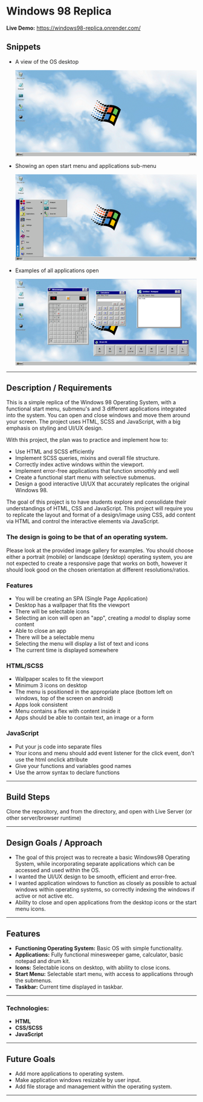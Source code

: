 # Windows 98 Replica

**Live Demo:** https://windows98-replica.onrender.com/

## Snippets

- A view of the OS desktop

  ![alt text](<screenshots/Screenshot 2024-05-15 140434.png>)

- Showing an open start menu and applications sub-menu

  ![alt text](<screenshots/Screenshot 2024-05-15 140458.png>)

- Examples of all applications open

  ![alt text](<screenshots/Screenshot 2024-05-15 140529.png>)

---

## Description / Requirements

This is a simple replica of the Windows 98 Operating System, with a functional start menu, submenu's and 3 different applications integrated into the system. You can open and close windows and move them around your screen. The project uses HTML, SCSS and JavaScript, with a big emphasis on styling and UI/UX design.

With this project, the plan was to practice and implement how to:

- Use HTML and SCSS efficiently
- Implement SCSS queries, mixins and overall file structure.
- Correctly index active windows within the viewport.
- Implement error-free applications that function smoothly and well
- Create a functional start menu with selective submenus.
- Design a good interactive UI/UX that accurately replicates the original Windows 98.

The goal of this project is to have students explore and consolidate their understandings of HTML, CSS and JavaScript.
This project will require you to replicate the layout and format of a design/image using CSS, add content via HTML and control the interactive elements via JavaScript.

### The design is going to be that of an operating system.

Please look at the provided image gallery for examples.
You should choose either a portrait (mobile) or landscape (desktop) operating system, you are not expected to create a responsive page that works on both, however it should look good on the chosen orientation at different resolutions/ratios.

### Features

- You will be creating an SPA (Single Page Application)
- Desktop has a wallpaper that fits the viewport
- There will be selectable icons
- Selecting an icon will open an "app", creating a _modal_ to display some content
- Able to close an app
- There will be a selectable menu
- Selecting the menu will display a list of text and icons
- The current time is displayed somewhere

### HTML/SCSS

- Wallpaper scales to fit the viewport
- Minimum 3 icons on desktop
- The menu is positioned in the appropriate place (bottom left on windows, top of the screen on android)
- Apps look consistent
- Menu contains a flex with content inside it
- Apps should be able to contain text, an image or a form

### JavaScript

- Put your js code into separate files
- Your icons and menu should add event listener for the click event, don't use the html onclick attribute
- Give your functions and variables good names
- Use the arrow syntax to declare functions

---

## Build Steps

Clone the repository, and from the directory, and open with Live Server (or other server/browser runtime)

---

## Design Goals / Approach

- The goal of this project was to recreate a basic Windows98 Operating System, while incorporating separate applications which can be accessed and used within the OS.
- I wanted the UI/UX design to be smooth, efficient and error-free.
- I wanted application windows to function as closely as possible to actual windows within operating systems, so correctly indexing the windows if active or not active etc.
- Ability to close and open applications from the desktop icons or the start menu icons.

---

## Features

- **Functioning Operating System:** Basic OS with simple functionality.
- **Applications:** Fully functional minesweeper game, calculator, basic notepad and drum kit.
- **Icons:** Selectable icons on desktop, with ability to close icons.
- **Start Menu:** Selectable start menu, with access to applications through the submenus.
- **Taskbar:** Current time displayed in taskbar.

---

### Technologies:

- **HTML**
- **CSS/SCSS**
- **JavaScript**

---

## Future Goals

- Add more applications to operating system.
- Make application windows resizable by user input.
- Add file storage and management within the operating system.

---
